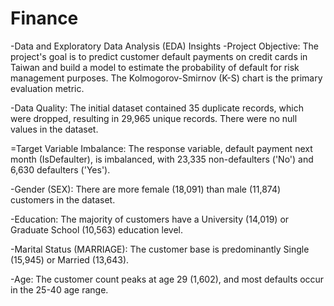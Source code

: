 # Finance
-Data and Exploratory Data Analysis (EDA) Insights
-Project Objective: The project's goal is to predict customer default payments on credit cards in Taiwan and build a model to estimate the probability of default for risk management purposes. The Kolmogorov-Smirnov (K-S) chart is the primary evaluation metric.

-Data Quality: The initial dataset contained 35 duplicate records, which were dropped, resulting in 29,965 unique records. There were no null values in the dataset.

=Target Variable Imbalance: The response variable, default payment next month (IsDefaulter), is imbalanced, with 23,335 non-defaulters ('No') and 6,630 defaulters ('Yes').

-Gender (SEX): There are more female (18,091) than male (11,874) customers in the dataset.

-Education: The majority of customers have a University (14,019) or Graduate School (10,563) education level.

-Marital Status (MARRIAGE): The customer base is predominantly Single (15,945) or Married (13,643).

-Age: The customer count peaks at age 29 (1,602), and most defaults occur in the 25-40 age range.
